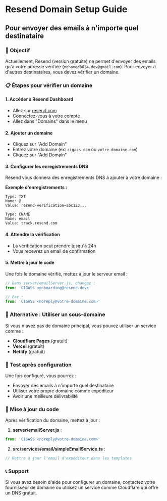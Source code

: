 # Resend Domain Setup Guide

## Pour envoyer des emails à n'importe quel destinataire

### 🎯 Objectif
Actuellement, Resend (version gratuite) ne permet d'envoyer des emails qu'à votre adresse vérifiée (`mohamed8624.dev@gmail.com`). Pour envoyer à d'autres destinataires, vous devez vérifier un domaine.

### 📋 Étapes pour vérifier un domaine

#### 1. Accéder à Resend Dashboard
- Allez sur [resend.com](https://resend.com)
- Connectez-vous à votre compte
- Allez dans "Domains" dans le menu

#### 2. Ajouter un domaine
- Cliquez sur "Add Domain"
- Entrez votre domaine (ex: `cigass.com` ou `votre-domaine.com`)
- Cliquez sur "Add Domain"

#### 3. Configurer les enregistrements DNS
Resend vous donnera des enregistrements DNS à ajouter à votre domaine :

**Exemple d'enregistrements :**
```
Type: TXT
Name: @
Value: resend-verification=abc123...

Type: CNAME
Name: email
Value: track.resend.com
```

#### 4. Attendre la vérification
- La vérification peut prendre jusqu'à 24h
- Vous recevrez un email de confirmation

#### 5. Mettre à jour le code
Une fois le domaine vérifié, mettez à jour le serveur email :

```javascript
// Dans server/emailServer.js, changez :
from: 'CIGASS <onboarding@resend.dev>'

// Par :
from: 'CIGASS <noreply@votre-domaine.com>'
```

### 🚀 Alternative : Utiliser un sous-domaine

Si vous n'avez pas de domaine principal, vous pouvez utiliser un service comme :
- **Cloudflare Pages** (gratuit)
- **Vercel** (gratuit)
- **Netlify** (gratuit)

### 📧 Test après configuration

Une fois configuré, vous pourrez :
- Envoyer des emails à n'importe quel destinataire
- Utiliser votre propre domaine comme expéditeur
- Avoir une meilleure délivrabilité

### 🔧 Mise à jour du code

Après vérification du domaine, mettez à jour :

1. **server/emailServer.js** :
```javascript
from: 'CIGASS <noreply@votre-domaine.com>'
```

2. **src/services/email/simpleEmailService.ts** :
```javascript
// Mettre à jour l'email d'expéditeur dans les templates
```

### 📞 Support

Si vous avez besoin d'aide pour configurer un domaine, contactez votre fournisseur de domaine ou utilisez un service comme Cloudflare qui offre un DNS gratuit. 